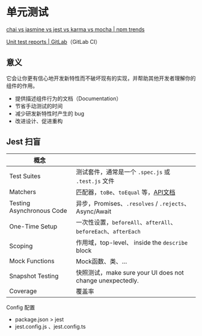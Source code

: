 # 单元测试

[chai vs jasmine vs jest vs karma vs mocha | npm trends](https://www.npmtrends.com/chai-vs-jasmine-vs-jest-vs-karma-vs-mocha)

[Unit test reports | GitLab](https://docs.gitlab.com/ee/ci/unit_test_reports.html#jest)（GitLab CI）

## 意义

它会让你更有信心地开发新特性而不破坏现有的实现，并帮助其他开发者理解你的组件的作用。

- 提供描述组件行为的文档（Documentation）
- 节省手动测试的时间
- 减少研发新特性时产生的 bug
- 改进设计、促进重构

## Jest 扫盲

| 概念                      |                                                              |
| ------------------------- | ------------------------------------------------------------ |
| Test Suites               | 测试套件，通常是一个 `.spec.js` 或 `.test.js` 文件           |
| Matchers                  | 匹配器，`toBe`、`toEqual` 等，[API文档](https://jestjs.io/docs/expect) |
| Testing Asynchronous Code | 异步，Promises、`.resolves` / `.rejects`、Async/Await        |
| One-Time Setup            | 一次性设置，`beforeAll`、`afterAll`、`beforeEach`、`afterEach` |
| Scoping                   | 作用域，top-level、 inside the `describe` block              |
| Mock Functions            | Mock函数、类、…                                              |
| Snapshot Testing          | 快照测试，make sure your UI does not change unexpectedly.    |
| Coverage                  | 覆盖率                                                       |

Config 配置

- package.json > jest
- jest.config.js 、jest.config.ts
